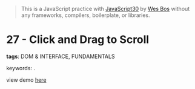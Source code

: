 > This is a JavaScript practice with [JavaScript30](https://javascript30.com/) by [Wes Bos](https://github.com/wesbos) without any frameworks, compilers, boilerplate, or libraries.

# 27 - Click and Drag to Scroll
**tags**: DOM & INTERFACE, FUNDAMENTALS

keywords: .

view demo [here](https://gnovo.github.io/JS30/27-Click_and_Drag_to_Scroll/index.html)